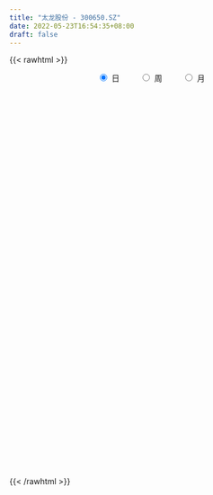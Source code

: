 ```yaml
---
title: "太龙股份 - 300650.SZ"
date: 2022-05-23T16:54:35+08:00
draft: false
---
```

{{< rawhtml >}}
    <div style="text-align: center">
        <label style="padding: 1rem;"><input style="margin-right: .5rem" type="radio" name="period" value="D" checked onclick="period_change(this)">日</label>
        <label style="padding: 1rem;"><input style="margin-right: .5rem" type="radio" name="period" value="W" onclick="period_change(this)">周</label>
        <label style="padding: 1rem;"><input style="margin-right: .5rem" type="radio" name="period" value="M" onclick="period_change(this)">月</label>
    </div>
    <div id="chart" style="height: 700px;"></div> 
    <script type="text/javascript">
        const D_v = [13569.9,5962.0,8534.4,7819.9,5251.0,5181.0,4262.4,6241.0,10605.7,13158.0,13427.1,17347.08,9431.0,18766.3,15875.2,15659.8,7092.1,8821.3,7673.1,7903.0,13372.2,11772.16,8999.0,15058.81,8994.0,10027.61,11595.34,48465.3,29249.2,20639.4,14887.84,17175.5,19391.5,35802.0,37635.6,38624.11,51678.05,24913.26,33692.5,27671.9,33731.6,27168.0,19501.5,28272.1,39217.7,35953.9,20334.5,21622.0,23809.2,15792.7,12976.11,22519.61,19645.5,29801.9,26697.4,30078.7,23458.0,25302.4,34397.7,27526.2,15368.2,12974.1,8546.7,17661.5,15404.1,15060.4,16847.96,13171.46,14999.33,5966.3,10014.5,7278.9,12645.5,8830.9,8068.0,6744.4,11196.0,20958.5,15042.4,15934.4,17657.54,12798.0,9590.0,16099.7,10313.2,8709.8,13524.6,8842.59,11355.8,8997.5,7411.0,8811.7,8950.7,7125.0,20365.0,22674.0,9684.0,6150.0,6651.5,8929.4,5430.4,6615.7,4420.8,15207.0,14600.0,6770.81,5372.1,11726.05,12039.2,10837.4,19821.61,12139.7,13791.3,21349.7,16887.88,13288.34,17224.0,12184.0,14673.7,18066.8,7867.72,11966.54,9323.04,9320.1,6490.0,29390.4,58237.34,32477.65,18983.5,19908.46,15127.47,45621.8,23394.8,13620.7,12351.0,17394.7,11720.1,8802.0,17357.0,21114.5,32370.8,34445.6,17903.2,30126.87,17540.4,15971.9,9500.0,12117.6,30924.0,119672.17,190672.19,174872.63,167397.29,110453.95,91976.88,71752.41,63488.2,47150.7,135868.26,95707.0,66899.9,94186.58,66085.2,57728.5,48363.74,47533.9,33597.0,40474.6,53398.08,76545.99,92581.79,72806.27,76062.8,57054.67,44890.79,42241.0,61391.0,34909.4,29892.98,21144.3,21559.8,26043.0,32039.5,36781.0,22430.0,20248.0,20589.74,32112.4,110756.85,114217.4,61179.26,44063.5,60720.6,33019.85,36906.39,23407.0,24290.0,22191.0,30638.82,27597.38,33251.7,29341.66,27092.0,18126.08,25135.4,34307.0,35619.1,28958.6,20870.6,31266.66,25198.4,36654.13,35510.48,61973.53,26615.0,31070.96,59927.7,107798.82,73705.06,44025.0,48102.16,35409.19,28836.0,27037.0,20912.0,19536.74,22754.15,16610.46,16948.38,29492.9,25230.0,29763.1,34124.0,73117.45,72929.37,51240.74,59492.11,38364.3,45119.84,27384.85,39870.25,60154.68,39477.2,33107.5,36197.88,32413.15,28386.3,29617.14,31550.5,49768.45]
const D_histogram = [0.0,0.001857094,0.008873688,0.0034836885,0.0017474169,-0.0039360638,-0.0009887215,-0.013996989,-0.005417121,-0.0142421136,-0.0279033905,-0.0129412268,-0.0146421795,0.0075543197,0.0446716748,0.0649066698,0.0740981079,0.0693926131,0.0627661546,0.0543869381,0.0634635086,0.0612774394,0.0516305752,0.0321241753,0.0092444437,0.0110961608,0.009353719,0.0686718555,0.0681305504,0.0764475316,0.0815186793,0.0703446777,0.0758217104,0.1132286371,0.162851935,0.2041345247,0.223047818,0.2119348775,0.2014511072,0.1728492684,0.1652419007,0.1269218425,0.0930180799,0.0935823508,0.1288965901,0.0994028915,0.0823134532,0.0472992633,0.0503986242,0.0391571135,0.0257514042,0.00977618,-0.0136888735,-0.0331523726,-0.0917888851,-0.074973204,-0.1001168031,-0.0637000204,-0.0618997186,-0.046024521,-0.0577798844,-0.0645224868,-0.0735704757,-0.0934727257,-0.1308238586,-0.1337019268,-0.1688325527,-0.1962845836,-0.2423346887,-0.2598696561,-0.2714157077,-0.2712832939,-0.2152351745,-0.1548589699,-0.0945820707,-0.0540510304,-0.0018538343,-0.0217215699,-0.048084979,-0.0681064322,-0.0535536682,-0.0808444375,-0.0840094849,-0.1059210186,-0.1188556805,-0.1170206725,-0.1102250383,-0.1201448511,-0.1270990739,-0.1386049013,-0.1501874293,-0.1485900303,-0.1369898285,-0.1294608381,-0.1085905123,-0.1218648242,-0.111296404,-0.099479496,-0.074624127,-0.0408659035,-0.0173460578,0.0004266329,0.0114308537,0.0767424086,0.0776291401,0.0870199163,0.0924922981,0.1173344452,0.1177754108,0.1294149119,0.1538627864,0.1549482422,0.1614468515,0.1490465489,0.1251111115,0.0889610687,0.071774612,0.0370768166,0.0422453557,0.04673679,0.0344691505,0.0446237134,0.042900731,0.0318621996,0.0203346609,0.0708085393,0.1591998694,0.1952996867,0.1918258026,0.1640394527,0.142927333,0.1825816287,0.1800728104,0.1679803425,0.1423144108,0.0909292756,0.0523308022,0.027365072,0.0159110253,0.0216778218,0.023004317,-0.0046118582,-0.0265935044,0.0116014119,0.0036389954,-0.0213129823,-0.049226375,-0.0554799494,-0.0350482538,0.1718749938,0.2839270555,0.5171271499,0.528255859,0.4486316402,0.310062852,0.1805453749,0.0917268542,-0.0173662827,0.0511200424,0.0054813454,-0.0330530152,-0.0144381203,-0.0546942436,-0.1567754265,-0.1802944414,-0.212074589,-0.238331759,-0.2353972126,-0.2037382795,-0.165685753,-0.0884138171,-0.1235902074,-0.2446137603,-0.3013023027,-0.3225664198,-0.3793000341,-0.3431924828,-0.356401309,-0.3391230686,-0.3054727099,-0.2659724437,-0.2313410301,-0.2311841827,-0.260674581,-0.2541491133,-0.2337468901,-0.1899249438,-0.1198929825,-0.0163774612,0.0688868909,0.0860034628,0.0924152503,0.056981563,0.0349871639,0.0310474388,0.021820424,0.0182713492,0.0024264133,-0.0106254849,-0.0253154355,-0.0260623208,-0.0291331181,-0.0111160848,0.0162253422,-0.0063743588,-0.0888351258,-0.0789206458,-0.0345170934,0.008800944,0.0815096768,0.1280865137,0.1935031794,0.2114259793,0.171004703,0.1295925748,0.0965059213,0.1337718438,0.1652478411,0.1747053193,0.1668579086,0.098723747,0.0251612219,-0.0677180511,-0.1063016302,-0.1517423268,-0.1593136875,-0.1539275045,-0.138487829,-0.1109162203,-0.0769330996,-0.0941124014,-0.1396404892,-0.2225491574,-0.3690635488,-0.4390776083,-0.4864660443,-0.4363081635,-0.3776991966,-0.3274919582,-0.2652909872,-0.1931231898,-0.1218804268,-0.0585033906,-0.0083508406,0.0328173414,0.059101451,0.0898601911,0.1216063094,0.1488390646,0.2008322363]
const D_fast = [0.0,0.0023213675,0.0115563835,0.0070373061,0.0057378888,-0.0009296079,0.0017705541,-0.0147369607,-0.007511373,-0.019896894,-0.0405340186,-0.0288071615,-0.0341686591,-0.0100835799,0.0382016938,0.0746633563,0.1023793213,0.1150219798,0.12408706,0.129304578,0.1542470257,0.1673803163,0.1706410959,0.1591657399,0.1385971191,0.1432228765,0.1438188644,0.2203049647,0.2367962973,0.2642251613,0.2896759789,0.2960881467,0.320520607,0.3862346929,0.4765709746,0.5688871955,0.6435624433,0.6854332221,0.7253122287,0.739922707,0.7736258144,0.7670362169,0.7563869742,0.7803468328,0.8478852197,0.8432422439,0.8467311689,0.8235417949,0.8392408119,0.8377885794,0.8308207212,0.817289542,0.7904022701,0.7626506779,0.6810669441,0.6791393243,0.6289665244,0.649458302,0.6357836741,0.6401527415,0.6139524069,0.5910791829,0.5636385751,0.5203681436,0.4503110461,0.4140074962,0.3366687321,0.2601455553,0.153511778,0.0710093966,-0.008390582,-0.0760789916,-0.0738396659,-0.0521782037,-0.0155468222,0.0114714605,0.0632051981,0.03790707,-0.0004775839,-0.0375256451,-0.0363612982,-0.0838631769,-0.1080305955,-0.1564223839,-0.1990709659,-0.2264911259,-0.2472517513,-0.2872077769,-0.3259367682,-0.3720938209,-0.4212232062,-0.4567733148,-0.4794205701,-0.5042567893,-0.5105340916,-0.5542746094,-0.5715302903,-0.5845832563,-0.578383919,-0.5548421714,-0.5356588401,-0.5177794912,-0.503917557,-0.4194203999,-0.3991263834,-0.3679806282,-0.3393851718,-0.2852094134,-0.2553245951,-0.211331366,-0.1484177949,-0.1085952786,-0.0617349563,-0.0368736218,-0.0295312813,-0.0434410569,-0.0426838606,-0.0681124519,-0.0523825738,-0.0362069421,-0.0398572939,-0.0185468026,-0.0095446024,-0.0126175839,-0.0190614573,0.0491145559,0.1773058533,0.2622305923,0.3067131588,0.3199366721,0.3345563857,0.4198560885,0.4623654729,0.4922680906,0.5021807616,0.4735279452,0.4480121724,0.4298877102,0.4224114198,0.4335976718,0.4406752462,0.4119061065,0.3832760842,0.4243713535,0.4173186858,0.3870384626,0.3468184761,0.3266949144,0.3383645465,0.5882565426,0.7712903681,1.13377225,1.2769649239,1.3094986151,1.2484455399,1.1640644065,1.0981775994,0.9847428918,1.0660092275,1.0217408669,0.9749432525,0.9899486173,0.9360189331,0.7947438935,0.7261512683,0.6413524734,0.5555123637,0.499597607,0.4803219702,0.4769530585,0.5321215401,0.4660475979,0.283870605,0.1518564869,0.0499507648,-0.101607858,-0.1512984274,-0.2536075808,-0.3211101076,-0.3638279264,-0.3908207711,-0.414024615,-0.4716638133,-0.5663228568,-0.6233346675,-0.6613691668,-0.6650284564,-0.6249697408,-0.5255485848,-0.42306251,-0.3844450724,-0.3549294723,-0.3761177688,-0.389365377,-0.3855432424,-0.3893151512,-0.3882963886,-0.4035347212,-0.4192429906,-0.4402618001,-0.4475242657,-0.4578783425,-0.4426403304,-0.4112425679,-0.4354358586,-0.540105407,-0.5499210885,-0.5141468094,-0.468628536,-0.375542384,-0.2969439187,-0.1831514582,-0.1123721634,-0.1100422639,-0.1190562485,-0.1280164216,-0.0573075382,0.0154804193,0.0686142274,0.1024812939,0.0590280691,-0.0082441506,-0.1180529363,-0.1832119231,-0.2665882013,-0.3139879839,-0.347083677,-0.3662659588,-0.3664234051,-0.3516735593,-0.3923809615,-0.4728191716,-0.6113651291,-0.8501454078,-1.0299288693,-1.1989338164,-1.2578529765,-1.2936688088,-1.3253345599,-1.3294563357,-1.3055693357,-1.2647966795,-1.2160454909,-1.167980651,-1.1186081337,-1.0775486613,-1.0243248734,-0.9621771778,-0.8977346564,-0.7955334256]
const D_slow = [0.0,0.0004642735,0.0026826955,0.0035536176,0.0039904719,0.0030064559,0.0027592755,-0.0007399717,-0.002094252,-0.0056547804,-0.012630628,-0.0158659347,-0.0195264796,-0.0176378997,-0.006469981,0.0097566865,0.0282812135,0.0456293667,0.0613209054,0.0749176399,0.090783517,0.1061028769,0.1190105207,0.1270415645,0.1293526755,0.1321267157,0.1344651454,0.1516331093,0.1686657469,0.1877776298,0.2081572996,0.225743469,0.2446988966,0.2730060559,0.3137190396,0.3647526708,0.4205146253,0.4734983447,0.5238611215,0.5670734386,0.6083839137,0.6401143744,0.6633688943,0.686764482,0.7189886296,0.7438393524,0.7644177157,0.7762425316,0.7888421876,0.798631466,0.805069317,0.807513362,0.8040911437,0.7958030505,0.7728558292,0.7541125282,0.7290833275,0.7131583224,0.6976833927,0.6861772625,0.6717322914,0.6556016697,0.6372090508,0.6138408693,0.5811349047,0.547709423,0.5055012848,0.4564301389,0.3958464667,0.3308790527,0.2630251258,0.1952043023,0.1413955087,0.1026807662,0.0790352485,0.0655224909,0.0650590323,0.0596286399,0.0476073951,0.0305807871,0.01719237,-0.0030187394,-0.0240211106,-0.0505013652,-0.0802152854,-0.1094704535,-0.1370267131,-0.1670629258,-0.1988376943,-0.2334889196,-0.2710357769,-0.3081832845,-0.3424307416,-0.3747959512,-0.4019435792,-0.4324097853,-0.4602338863,-0.4851037603,-0.503759792,-0.5139762679,-0.5183127823,-0.5182061241,-0.5153484107,-0.4961628085,-0.4767555235,-0.4550005444,-0.4318774699,-0.4025438586,-0.3731000059,-0.3407462779,-0.3022805813,-0.2635435208,-0.2231818079,-0.1859201707,-0.1546423928,-0.1324021256,-0.1144584726,-0.1051892685,-0.0946279295,-0.082943732,-0.0743264444,-0.0631705161,-0.0524453333,-0.0444797834,-0.0393961182,-0.0216939834,0.0181059839,0.0669309056,0.1148873563,0.1558972194,0.1916290527,0.2372744598,0.2822926625,0.3242877481,0.3598663508,0.3825986697,0.3956813702,0.4025226382,0.4065003945,0.41191985,0.4176709292,0.4165179647,0.4098695886,0.4127699416,0.4136796904,0.4083514448,0.3960448511,0.3821748637,0.3734128003,0.4163815487,0.4873633126,0.6166451001,0.7487090648,0.8608669749,0.9383826879,0.9835190316,1.0064507452,1.0021091745,1.0148891851,1.0162595214,1.0079962677,1.0043867376,0.9907131767,0.9515193201,0.9064457097,0.8534270624,0.7938441227,0.7349948196,0.6840602497,0.6426388115,0.6205353572,0.5896378053,0.5284843653,0.4531587896,0.3725171846,0.2776921761,0.1918940554,0.1027937282,0.018012961,-0.0583552165,-0.1248483274,-0.1826835849,-0.2404796306,-0.3056482758,-0.3691855542,-0.4276222767,-0.4751035126,-0.5050767583,-0.5091711236,-0.4919494008,-0.4704485352,-0.4473447226,-0.4330993318,-0.4243525409,-0.4165906812,-0.4111355752,-0.4065677379,-0.4059611345,-0.4086175058,-0.4149463646,-0.4214619448,-0.4287452244,-0.4315242456,-0.42746791,-0.4290614998,-0.4512702812,-0.4710004427,-0.479629716,-0.47742948,-0.4570520608,-0.4250304324,-0.3766546376,-0.3237981427,-0.281046967,-0.2486488233,-0.2245223429,-0.191079382,-0.1497674217,-0.1060910919,-0.0643766147,-0.039695678,-0.0334053725,-0.0503348853,-0.0769102928,-0.1148458745,-0.1546742964,-0.1931561725,-0.2277781298,-0.2555071849,-0.2747404597,-0.2982685601,-0.3331786824,-0.3888159717,-0.4810818589,-0.590851261,-0.7124677721,-0.821544813,-0.9159696121,-0.9978426017,-1.0641653485,-1.1124461459,-1.1429162526,-1.1575421003,-1.1596298104,-1.1514254751,-1.1366501123,-1.1141850645,-1.0837834872,-1.046573721,-0.996365662]
const D_data = [['2021-05-12', 10.4639, 10.9711, 10.359, 11.1052],['2021-05-13', 10.9711, 11.0002, 10.8195, 11.1052],['2021-05-14', 11.0002, 11.0935, 10.8836, 11.3267],['2021-05-17', 11.0935, 10.9478, 10.9069, 11.1634],['2021-05-18', 10.8195, 10.9769, 10.8195, 11.0002],['2021-05-19', 10.8603, 10.9069, 10.8487, 11.0935],['2021-05-20', 11.041, 11.0061, 10.8603, 11.0585],['2021-05-21', 10.8895, 10.7729, 10.6796, 11.0294],['2021-05-24', 10.7729, 11.0235, 10.4989, 11.1809],['2021-05-25', 11.111, 10.7962, 10.7437, 11.111],['2021-05-26', 10.8836, 10.6563, 10.6446, 10.8953],['2021-05-27', 10.7904, 11.0002, 10.4523, 11.1052],['2021-05-28', 11.0002, 10.8137, 10.7845, 11.0352],['2021-05-31', 10.7845, 11.1634, 10.7845, 11.2859],['2021-06-01', 11.2451, 11.5307, 11.0993, 11.6356],['2021-06-02', 11.659, 11.519, 11.3733, 11.7231],['2021-06-03', 11.5249, 11.519, 11.4374, 11.6706],['2021-06-04', 11.519, 11.4199, 11.3558, 11.6007],['2021-06-07', 11.5365, 11.4258, 11.3675, 11.6181],['2021-06-08', 11.4258, 11.4199, 11.2043, 11.4549],['2021-06-09', 11.5132, 11.6998, 11.3616, 11.7114],['2021-06-10', 11.6998, 11.6415, 11.4782, 11.828],['2021-06-11', 11.6706, 11.5773, 11.4841, 11.7639],['2021-06-15', 11.7114, 11.4258, 11.28, 11.9154],['2021-06-16', 11.4666, 11.3034, 11.2509, 11.6473],['2021-06-17', 11.2043, 11.5832, 11.146, 11.6181],['2021-06-18', 11.6007, 11.5657, 11.385, 11.6356],['2021-06-21', 11.5715, 12.5392, 11.3442, 12.7083],['2021-06-22', 12.545, 12.0262, 11.9971, 12.6849],['2021-06-23', 12.0962, 12.2419, 12.067, 12.5275],['2021-06-24', 12.3177, 12.3293, 12.032, 12.4168],['2021-06-25', 12.376, 12.2011, 12.0554, 12.58],['2021-06-28', 12.1486, 12.4867, 12.0262, 12.6266],['2021-06-29', 12.376, 13.1163, 12.376, 13.2912],['2021-06-30', 13.0813, 13.6585, 13.0114, 13.915],['2021-07-01', 13.5885, 13.9966, 13.4253, 14.2123],['2021-07-02', 13.5127, 14.1073, 13.2912, 14.5445],['2021-07-05', 14.1073, 13.9907, 13.8159, 14.2239],['2021-07-06', 14.0024, 14.1773, 13.8508, 14.3697],['2021-07-07', 13.9266, 14.0724, 13.8858, 14.2706],['2021-07-08', 14.1889, 14.4571, 14.0724, 14.4979],['2021-07-09', 14.4921, 14.154, 13.9499, 14.4921],['2021-07-12', 14.1132, 14.1948, 13.9849, 14.2531],['2021-07-13', 14.3697, 14.7078, 14.1656, 14.8477],['2021-07-14', 14.6903, 15.4306, 14.4921, 15.5997],['2021-07-15', 15.2849, 14.8302, 14.3988, 15.2907],['2021-07-16', 14.6378, 15.04, 14.4862, 15.1217],['2021-07-19', 15.0925, 14.836, 14.6087, 15.7338],['2021-07-20', 14.5037, 15.3782, 14.4571, 15.419],['2021-07-21', 15.5647, 15.3257, 15.04, 15.7862],['2021-07-22', 15.3257, 15.3723, 15.0983, 15.5589],['2021-07-23', 15.3723, 15.3898, 15.0109, 15.5356],['2021-07-26', 15.3723, 15.3024, 14.9584, 15.5356],['2021-07-27', 15.3082, 15.3315, 15.2732, 16.305],['2021-07-28', 15.04, 14.6903, 14.5853, 15.3432],['2021-07-29', 14.9818, 15.5647, 14.9701, 15.7396],['2021-07-30', 15.9728, 15.0517, 15.04, 15.9728],['2021-08-02', 15.5997, 15.8912, 15.0983, 15.9145],['2021-08-03', 15.7279, 15.6113, 15.5064, 16.7714],['2021-08-04', 15.5997, 15.8912, 15.3665, 16.0194],['2021-08-05', 16.0194, 15.6113, 15.4481, 16.0194],['2021-08-06', 15.8445, 15.6696, 15.2616, 15.862],['2021-08-09', 15.623, 15.6347, 15.4015, 15.8329],['2021-08-10', 15.5064, 15.4423, 15.1974, 15.9961],['2021-08-11', 15.5064, 15.0634, 15.0167, 15.5064],['2021-08-12', 15.0634, 15.3607, 14.9118, 15.6521],['2021-08-13', 15.3257, 14.8069, 14.632, 15.3607],['2021-08-16', 14.9992, 14.6553, 14.6203, 15.1391],['2021-08-17', 14.5912, 14.1073, 14.1073, 14.7836],['2021-08-18', 14.1015, 14.1423, 13.9091, 14.288],['2021-08-19', 14.0957, 13.9674, 13.571, 14.2939],['2021-08-20', 13.6934, 13.8975, 13.5885, 14.049],['2021-08-23', 13.8975, 14.5795, 13.8275, 14.7719],['2021-08-24', 14.5795, 14.8185, 14.4629, 14.9934],['2021-08-25', 14.8069, 15.0575, 14.6961, 15.0867],['2021-08-26', 15.3257, 15.0342, 14.8768, 15.3607],['2021-08-27', 15.2674, 15.419, 14.7486, 15.419],['2021-08-30', 15.2732, 14.6028, 14.4571, 15.5006],['2021-08-31', 14.5154, 14.3755, 14.2006, 15.0051],['2021-09-01', 14.7311, 14.288, 14.0898, 14.9643],['2021-09-02', 14.2123, 14.6611, 14.049, 14.9643],['2021-09-03', 14.6611, 14.049, 13.9733, 14.8127],['2021-09-06', 14.3755, 14.2006, 13.8042, 14.3755],['2021-09-07', 14.1598, 13.8159, 13.6701, 14.4396],['2021-09-08', 13.88, 13.7342, 13.606, 14.049],['2021-09-09', 13.7809, 13.7809, 13.4719, 13.8042],['2021-09-10', 13.7459, 13.7576, 13.3378, 14.0082],['2021-09-13', 13.8217, 13.4253, 13.3204, 13.8217],['2021-09-14', 13.4836, 13.2912, 13.0347, 13.5943],['2021-09-15', 13.2387, 13.0464, 12.9706, 13.2795],['2021-09-16', 12.9997, 12.8307, 12.7899, 13.2504],['2021-09-17', 12.8132, 12.8074, 12.5917, 13.1222],['2021-09-22', 12.8074, 12.8074, 12.4751, 12.8132],['2021-09-23', 12.6383, 12.65, 12.5684, 12.7957],['2021-09-24', 12.7957, 12.7432, 11.7464, 12.8132],['2021-09-27', 12.5392, 12.1836, 11.6473, 12.6849],['2021-09-28', 12.067, 12.3177, 11.9621, 12.3643],['2021-09-29', 12.3585, 12.2419, 12.0204, 12.4692],['2021-09-30', 12.2419, 12.3643, 12.0437, 12.4809],['2021-10-08', 12.6966, 12.5159, 12.3643, 12.6966],['2021-10-11', 12.5159, 12.4459, 12.3119, 12.6791],['2021-10-12', 12.4984, 12.4051, 11.9271, 12.4984],['2021-10-13', 11.8572, 12.3293, 11.8572, 12.4168],['2021-10-14', 12.3293, 13.1804, 12.0903, 13.6643],['2021-10-15', 12.9589, 12.545, 12.5159, 13.1921],['2021-10-18', 12.545, 12.6791, 12.376, 12.7724],['2021-10-19', 12.58, 12.6791, 12.5042, 12.9414],['2021-10-20', 12.7549, 13.0289, 12.5101, 13.1746],['2021-10-21', 12.9298, 12.8307, 12.5742, 13.2213],['2021-10-22', 13.0289, 13.0522, 12.7899, 13.1746],['2021-10-25', 13.0522, 13.3786, 12.8365, 13.5827],['2021-10-26', 13.3786, 13.2387, 13.2038, 13.5069],['2021-10-27', 13.1513, 13.4195, 12.9822, 13.5186],['2021-10-28', 13.4078, 13.2621, 13.1804, 13.5419],['2021-10-29', 13.2912, 13.1047, 12.8132, 13.3204],['2021-11-01', 13.2621, 12.854, 12.7549, 13.2621],['2021-11-02', 12.854, 12.9939, 12.7666, 13.5244],['2021-11-03', 12.9939, 12.6616, 12.4576, 13.2854],['2021-11-04', 12.5042, 13.0988, 12.5042, 13.1746],['2021-11-05', 13.1105, 13.1396, 13.058, 13.5302],['2021-11-08', 13.0056, 12.9298, 12.9065, 13.1746],['2021-11-09', 12.8598, 13.2271, 12.8598, 13.4661],['2021-11-10', 13.2271, 13.128, 12.9298, 13.2271],['2021-11-11', 13.128, 12.9997, 12.9006, 13.1921],['2021-11-12', 12.8831, 12.9473, 12.8831, 13.093],['2021-11-15', 13.1455, 13.8625, 13.0289, 13.9733],['2021-11-16', 13.88, 14.8069, 13.6177, 15.0692],['2021-11-17', 14.5096, 14.6378, 14.3813, 14.7661],['2021-11-18', 14.5912, 14.3988, 14.2822, 14.7194],['2021-11-19', 14.3988, 14.1715, 14.0665, 14.4629],['2021-11-22', 14.3405, 14.2706, 14.0141, 14.3405],['2021-11-23', 14.1365, 15.2441, 14.1365, 15.2907],['2021-11-24', 15.2441, 14.9992, 14.8652, 15.314],['2021-11-25', 15.04, 15.0226, 14.7194, 15.1275],['2021-11-26', 14.9468, 14.9235, 14.7019, 15.2149],['2021-11-29', 14.7369, 14.5387, 14.4571, 14.8069],['2021-11-30', 14.5387, 14.5679, 14.4746, 14.8477],['2021-12-01', 14.597, 14.6553, 14.3697, 14.8302],['2021-12-02', 14.6028, 14.801, 14.4046, 14.9701],['2021-12-03', 14.8127, 15.075, 14.8127, 15.4423],['2021-12-06', 15.2791, 15.1158, 14.9235, 16.0835],['2021-12-07', 15.1158, 14.7486, 14.5737, 16.0311],['2021-12-08', 14.9643, 14.7311, 14.3638, 15.0867],['2021-12-09', 14.6728, 15.5822, 14.6728, 15.8795],['2021-12-10', 15.4015, 15.1508, 15.0867, 15.7396],['2021-12-13', 15.1508, 14.9001, 14.632, 15.2849],['2021-12-14', 14.7661, 14.7486, 14.7311, 15.04],['2021-12-15', 14.8593, 14.9409, 14.6845, 15.3082],['2021-12-16', 15.5647, 15.3315, 15.0692, 15.9436],['2021-12-17', 15.9378, 18.3978, 15.9378, 18.3978],['2021-12-20', 19.2373, 18.322, 18.2637, 20.6946],['2021-12-21', 17.6342, 21.1785, 17.6342, 21.9188],['2021-12-22', 19.9951, 19.5754, 19.5171, 21.9188],['2021-12-23', 19.2373, 18.7593, 18.4794, 20.3041],['2021-12-24', 18.7593, 17.8615, 17.7916, 19.1615],['2021-12-27', 17.7449, 17.5817, 17.4943, 18.3279],['2021-12-28', 17.7508, 17.7508, 17.0745, 17.8965],['2021-12-29', 17.5234, 17.1328, 16.9521, 17.6108],['2021-12-30', 17.2844, 19.4063, 17.197, 19.6453],['2021-12-31', 18.7884, 18.2055, 18.0014, 19.0507],['2022-01-04', 18.1763, 18.1996, 17.605, 18.7884],['2022-01-05', 18.083, 18.9866, 17.7799, 19.2256],['2022-01-06', 18.7418, 18.3046, 17.8965, 18.8758],['2022-01-07', 18.1238, 17.197, 16.9813, 18.4853],['2022-01-10', 16.9638, 17.8382, 16.5557, 17.9839],['2022-01-11', 18.596, 17.5526, 17.2786, 18.6135],['2022-01-12', 17.2028, 17.401, 17.1795, 17.7857],['2022-01-13', 17.401, 17.6225, 17.0279, 18.1821],['2022-01-14', 17.3777, 18.0014, 16.9171, 18.2404],['2022-01-17', 17.7333, 18.2171, 17.2086, 18.4736],['2022-01-18', 18.188, 19.0099, 17.9956, 19.3014],['2022-01-19', 18.596, 17.7158, 17.6691, 19.2314],['2022-01-20', 17.3135, 16.1476, 16.0369, 17.5467],['2022-01-21', 16.4333, 16.3225, 16.1476, 17.4884],['2022-01-24', 15.862, 16.3633, 15.8212, 16.6432],['2022-01-25', 16.0777, 15.4714, 15.1566, 16.4333],['2022-01-26', 15.4831, 16.3225, 15.4831, 16.9871],['2022-01-27', 16.6723, 15.5064, 15.5064, 16.7248],['2022-01-28', 15.7454, 15.6288, 15.5356, 16.3225],['2022-02-07', 15.9844, 15.7104, 15.6521, 16.0719],['2022-02-08', 15.8912, 15.7396, 15.2674, 15.8912],['2022-02-09', 15.7396, 15.658, 15.2965, 15.8562],['2022-02-10', 15.658, 15.1042, 14.9934, 15.6813],['2022-02-11', 14.9351, 14.4163, 13.9616, 15.2441],['2022-02-14', 14.2939, 14.5504, 14.1073, 14.8827],['2022-02-15', 14.4688, 14.5445, 14.3114, 14.8593],['2022-02-16', 14.4221, 14.7777, 14.3697, 14.7836],['2022-02-17', 14.7777, 15.2208, 14.5679, 15.4481],['2022-02-18', 15.1508, 15.9844, 14.7194, 17.4768],['2022-02-21', 16.2001, 16.2176, 15.5938, 16.375],['2022-02-22', 15.7629, 15.6347, 15.419, 15.8795],['2022-02-23', 15.4947, 15.5705, 15.4947, 15.7862],['2022-02-24', 15.3898, 14.9643, 14.5679, 15.7687],['2022-02-25', 15.2266, 14.9526, 14.8652, 15.5647],['2022-02-28', 14.871, 15.075, 14.4571, 15.3432],['2022-03-01', 14.9818, 14.9351, 14.8535, 15.1683],['2022-03-02', 14.8069, 14.9293, 14.6961, 15.0226],['2022-03-03', 14.9759, 14.6728, 14.5737, 15.0983],['2022-03-04', 14.7019, 14.5679, 14.5212, 15.0167],['2022-03-07', 14.5154, 14.3988, 14.2239, 14.7777],['2022-03-08', 14.3988, 14.4513, 14.2239, 14.7894],['2022-03-09', 14.4513, 14.3289, 13.9324, 14.7369],['2022-03-10', 14.6903, 14.5562, 14.4688, 14.836],['2022-03-11', 14.3289, 14.7369, 14.2006, 14.7369],['2022-03-14', 14.7019, 14.0665, 14.0374, 14.7311],['2022-03-15', 13.9616, 12.9298, 12.9298, 14.0432],['2022-03-16', 13.1571, 13.7576, 12.9589, 13.9791],['2022-03-17', 13.8217, 14.2239, 13.8217, 14.4862],['2022-03-18', 14.4105, 14.3697, 14.0024, 14.5271],['2022-03-21', 14.4046, 15.0226, 14.3347, 15.0342],['2022-03-22', 14.9235, 15.04, 14.9235, 15.2091],['2022-03-23', 15.0983, 15.6521, 15.0983, 15.7046],['2022-03-24', 15.6113, 15.3956, 15.2383, 15.9028],['2022-03-25', 15.6755, 14.7136, 14.5912, 15.7396],['2022-03-28', 14.5212, 14.562, 14.3347, 14.6495],['2022-03-29', 14.6145, 14.5212, 14.4105, 15.2033],['2022-03-30', 14.5679, 15.4773, 14.4571, 15.7921],['2022-03-31', 15.4365, 15.6871, 15.4365, 16.1943],['2022-04-01', 15.4889, 15.6405, 15.4773, 16.0427],['2022-04-06', 15.419, 15.553, 15.2732, 15.7396],['2022-04-07', 15.4073, 14.6903, 14.5445, 15.4773],['2022-04-08', 14.6262, 14.2822, 14.0024, 14.7427],['2022-04-11', 14.1656, 13.5652, 13.4369, 14.1656],['2022-04-12', 13.6177, 13.81, 13.3262, 13.845],['2022-04-13', 13.641, 13.3786, 13.3786, 13.7517],['2022-04-14', 13.4195, 13.5652, 13.3903, 13.6993],['2022-04-15', 13.4369, 13.571, 13.2912, 13.8159],['2022-04-18', 13.4952, 13.606, 13.2213, 13.7284],['2022-04-19', 13.641, 13.7401, 13.641, 13.9208],['2022-04-20', 14.2647, 13.8742, 13.8508, 14.5037],['2022-04-21', 13.5011, 13.1688, 13.1688, 13.9791],['2022-04-22', 13.0056, 12.5042, 12.4518, 13.2795],['2022-04-25', 12.3876, 11.4899, 10.9827, 12.4226],['2022-04-26', 10.9, 9.77, 9.44, 10.94],['2022-04-27', 9.53, 9.74, 9.15, 9.83],['2022-04-28', 9.65, 9.24, 9.14, 9.74],['2022-04-29', 9.38, 9.99, 9.37, 10.14],['2022-05-05', 10.07, 9.94, 9.78, 10.15],['2022-05-06', 9.79, 9.71, 9.64, 9.98],['2022-05-09', 9.8, 9.78, 9.68, 9.96],['2022-05-10', 9.7, 9.93, 9.35, 10.0],['2022-05-11', 9.99, 10.02, 9.91, 10.45],['2022-05-12', 10.04, 10.05, 9.85, 10.27],['2022-05-13', 10.1, 10.0, 9.86, 10.17],['2022-05-16', 10.07, 9.98, 9.9, 10.2],['2022-05-17', 9.98, 9.85, 9.66, 9.98],['2022-05-18', 9.86, 9.96, 9.78, 10.09],['2022-05-19', 9.86, 10.07, 9.71, 10.08],['2022-05-20', 10.07, 10.13, 10.06, 10.26],['2022-05-23', 10.16, 10.65, 10.14, 10.68]]
const W_v = [47088.51,47428.69,37206.48,32619.19,31907.1,38129.97,49901.0,100280.4,67303.07,41862.29,46891.44,54815.31,67852.66,162675.21,158505.53,96937.49,117575.13,126326.51,63355.61,40501.99,53772.97,43251.26,31801.52,41721.71,40421.56,30502.38,33273.38,68367.58,34657.99,27985.0,20255.99,9137.0,53611.0,238943.0,239940.33,218883.75,208793.51,96280.96,202458.92,136551.69,98014.76,55624.89,131461.47,149300.48,113420.71,124552.24,80410.95,64461.45,88254.08,91485.2,120501.85,118943.28,47921.03,47547.17,39055.62,30824.04,25622.09,84112.69,33572.89,39109.76,42872.83,29964.09,18574.24,42187.06,86081.99,59686.65,43664.18,41241.63,73328.42,51793.51,35890.52,41518.49,29843.95,29128.12,31538.66,15534.4,39205.06,45279.89,39657.5,35914.79,44643.77,69920.16,80305.01,102847.9,76172.95,65323.7,65979.66,79572.74,62486.17,62687.97,75083.77,34290.67,66219.55,32976.77,33845.36,67088.95,72371.26,74491.8,83868.76,112035.94,48785.1,40805.9,86813.71,95101.19,76102.55,73585.79,232238.38,137324.3,72023.7,79161.7,83573.09,278353.83,110065.78,15326.44,66361.83,113313.24,128728.72,79054.24,41606.1,36532.2,34671.6,23948.54,21788.11,35626.92,75712.99,44338.18,31633.62,47104.46,41450.19,33276.39,60408.66,46044.42,79572.2,84637.08,57911.87,68317.57,124533.64,85486.07,25661.18,39673.08,22697.0,26077.16,25153.03,22536.02,33218.93,91424.08,196175.63,102478.16,56532.3,61502.25,50315.61,74907.68,112294.74,139334.71,70513.79,52812.85,89886.55,106036.93,78481.93,106700.32,146279.87,211662.46,118603.59,96044.12,174627.47,36906.5,187076.8,74324.57,93407.49,57274.09,93919.68,58940.8,182638.3,111247.69,74437.36,64063.63,119276.3,58747.7,92584.24,76253.0,78898.3,46019.41,48885.4,26316.3,10864.2,34547.6,55134.7,47092.9,37945.3,62064.65,100492.42,63140.98,57554.06,67964.9,97936.97,22724.3,46401.6,28755.3,63968.88,66214.7,49719.46,45675.76,130417.24,183131.26,147177.26,143279.7,96719.62,129681.5,115568.6,73520.66,51430.49,47484.8,82390.84,58237.3,45418.59,36440.7,45159.5,8929.4,46273.9,46745.56,83990.19,75436.84,44967.4,158997.35,110115.77,76388.3,132386.87,188185.67,735372.9399999999,413966.57,284900.18,223367.32,375051.52,213325.17,137567.6,206136.99,313200.61,137433.21,135408.82,144890.7,190603.2,299117.54,127536.35,119075.89,118044.84,290903.67,83484.14,199994.48,158164.97,49768.45]
const W_histogram = [0.0,-0.1023188604,-0.1593536956,-0.217831125,-0.2710853097,-0.2525812633,-0.1837193783,-0.0571546975,0.0042458486,0.0316320461,0.0779341172,0.0964604241,0.1946272994,0.2630676582,0.3917345972,0.3876244087,0.4402526815,0.312557704,0.1756409212,0.066907497,-0.0691317165,-0.1370817186,-0.1792465015,-0.1792926022,-0.1189220863,-0.1102735767,-0.0672432867,-0.1077290395,-0.176137779,-0.2779780457,-0.2417464396,-0.1999476892,-0.1397002982,0.1929778312,0.2701233755,0.2466596165,0.359021381,0.3346781359,0.3550969165,0.1268484111,-0.0195417158,-0.0636695779,-0.0716394155,-0.1131372249,-0.1566749325,-0.2680748163,-0.2976235921,-0.36703949,-0.407151806,-0.3954701161,-0.3810685564,-0.3106483143,-0.2633981683,-0.2343787494,-0.2565997133,-0.2487521263,-0.2534029801,-0.2310067653,-0.2047499516,-0.1773532909,-0.1535735235,-0.1179410081,-0.0860001193,-0.0889817093,-0.0380413014,-0.0064372779,0.0513293416,0.0776702115,0.136222611,0.1211231424,0.1134846444,0.1205496627,0.1230007137,0.1107978255,0.1055474963,0.1098141217,0.1243326354,0.1365423419,0.1474577178,0.1189245414,0.1313527022,0.1571442072,0.1877762156,0.2216037248,0.2408733454,0.2608123812,0.2604817396,0.2776429765,0.2503923962,0.2335220351,0.152091575,0.1018733812,0.0443136905,-0.0028376867,-0.0461180539,-0.0391727933,-0.0362173231,-0.0325164417,0.0132557427,0.0061695622,0.0128268854,0.0192323981,0.0265810287,0.0410885376,0.041500389,0.011920494,0.0282006259,0.0479416439,0.0406407441,0.0680091379,0.1487477279,0.174184366,0.1624817134,0.1336599141,0.1333433595,0.1350919437,0.1687571178,0.1608314227,0.1217170563,0.0574371715,0.0072092129,-0.0445177462,-0.0585503175,-0.0610171768,-0.0456216413,-0.0714320707,-0.0720695506,-0.0755704089,-0.1011807577,-0.1398224251,-0.2156666724,-0.2560844241,-0.2147335627,-0.2161158469,-0.1639644711,-0.1300972223,-0.06560065,-0.0966463151,-0.1100341309,-0.1121420323,-0.1116065143,-0.1139933214,-0.1259508395,-0.0909307435,-0.0384330123,0.0511558524,0.0945962545,0.0934660521,0.0995946812,0.1253473001,0.1390706078,0.1765861267,0.2314760389,0.1911810261,0.1509319388,0.1604684394,0.2051813015,0.2639229326,0.2939213863,0.2958504166,0.3705550375,0.4585823391,0.5281000723,0.5324309356,0.4007088528,0.3556291379,0.2920027688,0.2164476791,0.1413441477,0.1054871476,0.1018161758,0.0598668542,-0.153555923,-0.2125539038,-0.2772044736,-0.3975557716,-0.568297644,-0.6595583708,-0.6943444076,-0.6936711557,-0.5911014005,-0.5384481459,-0.4933108213,-0.404278177,-0.3305413951,-0.2780617456,-0.1666115697,-0.1386236109,-0.097135502,-0.0186280192,0.0868143553,0.1818432967,0.1775190689,0.1676696366,0.1109612554,0.0536400435,0.0683913544,0.0555859069,0.0491167121,0.0829286438,0.1113851491,0.1239541855,0.1669138863,0.3073889049,0.3822511557,0.4647551292,0.5124454898,0.4907472067,0.4865861004,0.3980376276,0.2573511525,0.2459084087,0.1309837295,0.0257583132,-0.109973488,-0.200917713,-0.2786479932,-0.3095309131,-0.3165440618,-0.2769957664,-0.2387234094,-0.2038361778,-0.1869343131,-0.0913675695,0.0185685737,0.0933833154,0.137218894,0.3614052258,0.4446146145,0.4902657358,0.4225521502,0.4020653817,0.2528586244,0.0930911832,-0.0982409945,-0.1216520814,-0.2042285085,-0.2777979434,-0.3058963407,-0.3375432397,-0.3236052181,-0.2438828458,-0.2723875623,-0.3253154205,-0.4127287666,-0.6086035906,-0.7182233306,-0.7300205624,-0.6884330726,-0.5891071912]
const W_fast = [0.0,-0.1278985755,-0.2247718346,-0.3377070453,-0.4587325573,-0.5033738268,-0.4804417864,-0.3681657799,-0.3057037717,-0.2704095627,-0.2046239623,-0.1619825494,-0.0151588492,0.1190484241,0.3456490124,0.4384449261,0.6011363693,0.5515808178,0.4585742652,0.3665677153,0.2132455726,0.1110251409,0.0240487327,-0.0208205185,0.0098194757,-0.0091004089,0.0171190595,-0.0502989532,-0.1627421375,-0.3340769156,-0.3582819194,-0.3664700913,-0.3411477749,0.0397748124,0.1844512005,0.2226523457,0.4247694554,0.4840957442,0.593288754,0.3967523514,0.2454767955,0.1854315389,0.1595518474,0.0897697319,0.0070632911,-0.1713552968,-0.2753099706,-0.436485741,-0.5783860085,-0.6655718476,-0.746437427,-0.7536792635,-0.7722786595,-0.801853928,-0.8882248202,-0.9425652648,-1.0105668637,-1.0459223401,-1.0708530144,-1.0877946764,-1.1024082899,-1.0962610265,-1.0858201675,-1.1110471848,-1.0696171023,-1.0396223983,-0.9690234433,-0.9232650205,-0.8306569683,-0.8154756514,-0.7947429882,-0.7575405543,-0.7243393248,-0.7088427566,-0.6877062117,-0.6559860559,-0.6103843833,-0.5640390913,-0.516259286,-0.515061327,-0.4697949908,-0.404717434,-0.3271413717,-0.2379129312,-0.1584249743,-0.0732828432,-0.0084930499,0.0780789311,0.1134264498,0.1549365976,0.1115290313,0.0867791827,0.0402979146,-0.0075628842,-0.0623727649,-0.0652207027,-0.0713195632,-0.0757477923,-0.0266616722,-0.0322054621,-0.0223414176,-0.0111278053,0.0028660824,0.0276457257,0.0384326744,0.0118329029,0.0351631913,0.0668896202,0.0697489064,0.1141195847,0.2320451066,0.3010278363,0.3299456121,0.3345387913,0.3675580765,0.4030796467,0.4789341003,0.5112162608,0.5025311585,0.4526105665,0.4041849112,0.3413285155,0.3126583649,0.2949372113,0.2989273365,0.2552588895,0.2366040219,0.2142105614,0.1633050232,0.0897077494,-0.0400531659,-0.1444920236,-0.1568245529,-0.2122357989,-0.2010755409,-0.1997325975,-0.1516361878,-0.2068434317,-0.2477397802,-0.2778831896,-0.3052493003,-0.3361344377,-0.3795796657,-0.3672922556,-0.3244027775,-0.2220249496,-0.1549354839,-0.1326991733,-0.1016718739,-0.0445824299,0.0039085297,0.0855705803,0.1983295022,0.2058297459,0.2033136434,0.2529672537,0.3489754413,0.4736978054,0.5771766058,0.6530682402,0.8204116205,1.0230845068,1.2246272582,1.3620658553,1.3305209857,1.3743485553,1.3837228784,1.3622797085,1.322512214,1.3130270007,1.334810073,1.3078274649,1.0560157069,0.9438792502,0.809927562,0.5901873212,0.2773710377,0.0212207183,-0.1871514205,-0.3598959575,-0.4051015525,-0.4870603343,-0.5652507151,-0.577287615,-0.5861861819,-0.6032219688,-0.5334246853,-0.5400926293,-0.5228883958,-0.4490379178,-0.3218919545,-0.1814021889,-0.1413466495,-0.1092786726,-0.13824674,-0.182157941,-0.1503087915,-0.1492177622,-0.143407779,-0.0888636864,-0.0325608938,0.0109966889,0.0956848613,0.3130071061,0.4834321458,0.6821249017,0.8579266347,0.9589151532,1.076400572,1.0873615062,1.0110128192,1.0610471776,0.9788684307,0.8800825928,0.7168574196,0.5756837662,0.4282914878,0.3200258396,0.2338766755,0.2041760292,0.1827675339,0.166695721,0.1368640075,0.2095888587,0.3241671454,0.4223277159,0.500468018,0.8150056562,1.0093686986,1.1775862538,1.2155107058,1.2955402827,1.2095481815,1.0730535361,0.8571611098,0.8033370025,0.6697034483,0.5266845275,0.4221120451,0.3060793362,0.2391160532,0.2578677141,0.161266107,0.0270093936,-0.1635861441,-0.5116118658,-0.8007874384,-0.9950898108,-1.1256105891,-1.1735615055]
const W_slow = [0.0,-0.0255797151,-0.065418139,-0.1198759203,-0.1876472477,-0.2507925635,-0.2967224081,-0.3110110824,-0.3099496203,-0.3020416088,-0.2825580795,-0.2584429735,-0.2097861486,-0.1440192341,-0.0460855848,0.0508205174,0.1608836878,0.2390231138,0.2829333441,0.2996602183,0.2823772892,0.2481068595,0.2032952342,0.1584720836,0.1287415621,0.1011731679,0.0843623462,0.0574300863,0.0133956415,-0.0560988699,-0.1165354798,-0.1665224021,-0.2014474767,-0.1532030188,-0.085672175,-0.0240072708,0.0657480744,0.1494176084,0.2381918375,0.2699039403,0.2650185113,0.2491011168,0.231191263,0.2029069567,0.1637382236,0.0967195195,0.0223136215,-0.069446251,-0.1712342025,-0.2701017315,-0.3653688706,-0.4430309492,-0.5088804912,-0.5674751786,-0.6316251069,-0.6938131385,-0.7571638835,-0.8149155748,-0.8661030628,-0.9104413855,-0.9488347664,-0.9783200184,-0.9998200482,-1.0220654755,-1.0315758009,-1.0331851204,-1.020352785,-1.0009352321,-0.9668795793,-0.9365987937,-0.9082276326,-0.878090217,-0.8473400385,-0.8196405821,-0.7932537081,-0.7658001776,-0.7347170188,-0.7005814333,-0.6637170038,-0.6339858685,-0.6011476929,-0.5618616411,-0.5149175872,-0.459516656,-0.3992983197,-0.3340952244,-0.2689747895,-0.1995640454,-0.1369659463,-0.0785854376,-0.0405625438,-0.0150941985,-0.0040157759,-0.0047251976,-0.016254711,-0.0260479094,-0.0351022401,-0.0432313506,-0.0399174149,-0.0383750243,-0.035168303,-0.0303602035,-0.0237149463,-0.0134428119,-0.0030677146,-0.0000875911,0.0069625654,0.0189479763,0.0291081623,0.0461104468,0.0832973788,0.1268434703,0.1674638986,0.2008788772,0.234214717,0.267987703,0.3101769824,0.3503848381,0.3808141022,0.395173395,0.3969756983,0.3858462617,0.3712086823,0.3559543881,0.3445489778,0.3266909601,0.3086735725,0.2897809703,0.2644857809,0.2295301746,0.1756135065,0.1115924005,0.0579090098,0.0038800481,-0.0371110697,-0.0696353753,-0.0860355378,-0.1101971166,-0.1377056493,-0.1657411574,-0.1936427859,-0.2221411163,-0.2536288262,-0.276361512,-0.2859697651,-0.273180802,-0.2495317384,-0.2261652254,-0.2012665551,-0.1699297301,-0.1351620781,-0.0910155464,-0.0331465367,0.0146487198,0.0523817045,0.0924988144,0.1437941397,0.2097748729,0.2832552195,0.3572178236,0.449856583,0.5645021677,0.6965271858,0.8296349197,0.9298121329,1.0187194174,1.0917201096,1.1458320294,1.1811680663,1.2075398532,1.2329938971,1.2479606107,1.2095716299,1.156433154,1.0871320356,0.9877430927,0.8456686817,0.680779089,0.5071929871,0.3337751982,0.185999848,0.0513878116,-0.0719398937,-0.173009438,-0.2556447868,-0.3251602232,-0.3668131156,-0.4014690183,-0.4257528938,-0.4304098986,-0.4087063098,-0.3632454856,-0.3188657184,-0.2769483092,-0.2492079954,-0.2357979845,-0.2187001459,-0.2048036692,-0.1925244911,-0.1717923302,-0.1439460429,-0.1129574966,-0.071229025,0.0056182012,0.1011809901,0.2173697725,0.3454811449,0.4681679466,0.5898144717,0.6893238786,0.7536616667,0.8151387689,0.8478847012,0.8543242795,0.8268309075,0.7766014793,0.706939481,0.6295567527,0.5504207373,0.4811717957,0.4214909433,0.3705318988,0.3237983206,0.3009564282,0.3055985716,0.3289444005,0.363249124,0.4536004304,0.5647540841,0.687320518,0.7929585556,0.893474901,0.9566895571,0.9799623529,0.9554021043,0.9249890839,0.8739319568,0.804482471,0.7280083858,0.6436225759,0.5627212713,0.5017505599,0.4336536693,0.3523248142,0.2491426225,0.0969917249,-0.0825641078,-0.2650692484,-0.4371775165,-0.5844543143]
const W_data = [['2017-07-14', 13.5842, 12.682, 12.6249, 13.5842],['2017-07-21', 12.4103, 11.0787, 10.9345, 12.5277],['2017-07-28', 11.0317, 11.1022, 10.6091, 11.404],['2017-08-04', 11.1625, 10.6058, 10.6058, 11.2162],['2017-08-11', 10.6728, 10.1496, 10.0792, 10.8003],['2017-08-18', 10.0792, 10.7131, 10.0792, 10.9814],['2017-08-25', 10.7265, 11.3671, 10.7265, 11.4443],['2017-09-01', 11.4309, 12.4807, 11.4309, 12.6853],['2017-09-08', 12.4908, 12.1084, 11.9575, 12.8396],['2017-09-15', 12.1319, 11.8937, 11.8803, 12.4103],['2017-09-22', 11.8233, 12.3331, 11.7059, 12.578],['2017-09-29', 12.3164, 12.1923, 11.6891, 12.6417],['2017-10-13', 12.3935, 13.5909, 12.209, 13.5909],['2017-10-20', 13.7922, 13.8291, 13.014, 14.2886],['2017-10-27', 13.7553, 15.3686, 13.7217, 15.8684],['2017-11-03', 14.9259, 14.3557, 14.0873, 15.3351],['2017-11-10', 14.5401, 15.5464, 14.1142, 16.6801],['2017-11-17', 15.7611, 13.4132, 13.3997, 16.5023],['2017-11-24', 13.7519, 12.8128, 12.7926, 14.0437],['2017-12-01', 12.7423, 12.6384, 11.8736, 12.9436],['2017-12-08', 12.2862, 11.6724, 10.807, 12.4103],['2017-12-15', 11.6757, 11.9273, 11.1055, 12.0078],['2017-12-22', 11.8803, 11.8568, 11.186, 12.0648],['2017-12-29', 11.7462, 12.152, 11.2363, 12.1755],['2018-01-05', 12.3432, 12.9738, 12.2157, 12.9738],['2018-01-12', 12.9805, 12.4371, 12.1118, 12.9805],['2018-01-19', 12.5277, 12.9503, 12.0078, 13.2119],['2018-01-26', 12.9738, 11.8501, 11.8501, 13.5842],['2018-02-02', 11.669, 11.0955, 10.5219, 11.9072],['2018-02-09', 10.9915, 10.0288, 9.7471, 11.1089],['2018-02-14', 10.059, 11.3604, 10.059, 11.3604],['2018-02-23', 11.404, 11.4443, 11.1391, 11.4912],['2018-03-02', 11.5382, 11.7898, 11.0015, 12.0614],['2018-03-09', 11.7428, 16.2675, 11.6254, 16.9182],['2018-03-16', 16.7774, 14.3456, 14.0907, 17.4985],['2018-03-23', 14.6777, 13.4299, 13.4299, 15.7812],['2018-03-30', 12.8866, 15.6202, 12.4673, 15.6504],['2018-04-04', 15.4458, 14.4395, 14.2383, 15.5497],['2018-04-13', 13.8358, 15.2948, 13.6446, 16.0495],['2018-04-20', 14.7951, 11.8434, 11.6858, 15.0265],['2018-04-27', 11.8401, 11.934, 11.404, 13.165],['2018-05-04', 11.8703, 12.7021, 11.4711, 12.8463],['2018-05-11', 12.5444, 12.9939, 12.4908, 13.7519],['2018-05-18', 12.9268, 12.3961, 12.0689, 13.7504],['2018-05-25', 12.4018, 12.0575, 11.9484, 12.7117],['2018-06-01', 12.0575, 10.6342, 10.3932, 12.7461],['2018-06-08', 10.7605, 11.0589, 10.617, 11.7246],['2018-06-15', 11.0589, 10.0201, 9.9857, 11.122],['2018-06-22', 9.7447, 9.7619, 8.8265, 10.0833],['2018-06-29', 9.7562, 9.98, 9.2397, 10.2612],['2018-07-06', 9.98, 9.7275, 9.2741, 10.5481],['2018-07-13', 9.7906, 10.3243, 9.7848, 11.1909],['2018-07-20', 10.3243, 10.0546, 9.8021, 10.3932],['2018-07-27', 10.0488, 9.7562, 9.7447, 10.4104],['2018-08-03', 9.8709, 8.8494, 8.8379, 10.0259],['2018-08-10', 8.8379, 8.8896, 8.4936, 9.0101],['2018-08-17', 8.7863, 8.4362, 8.3846, 9.0675],['2018-08-24', 8.4419, 8.5165, 7.9656, 9.3774],['2018-08-31', 8.5223, 8.4018, 8.3501, 8.8035],['2018-09-07', 8.5223, 8.2813, 8.2353, 8.5452],['2018-09-14', 8.2353, 8.1091, 7.9312, 8.7117],['2018-09-21', 7.9943, 8.1722, 7.8107, 8.2526],['2018-09-28', 8.1263, 8.0861, 7.8336, 8.3214],['2018-10-12', 7.9828, 7.5122, 7.0302, 8.1033],['2018-10-19', 7.5639, 8.1206, 7.4032, 8.3846],['2018-10-26', 8.2066, 7.9369, 7.6442, 8.5969],['2018-11-02', 7.9369, 8.3788, 7.7648, 8.4018],['2018-11-09', 8.3501, 8.1206, 8.0, 8.4592],['2018-11-16', 8.2927, 8.7002, 8.155, 8.8953],['2018-11-23', 8.7002, 7.8623, 7.8623, 8.7232],['2018-11-30', 7.8336, 7.8566, 7.6615, 8.1033],['2018-12-07', 7.9886, 8.0058, 7.8681, 8.2468],['2018-12-14', 7.9771, 7.9484, 7.8336, 8.2239],['2018-12-21', 7.9484, 7.7131, 7.6213, 8.0402],['2018-12-28', 7.7361, 7.7246, 7.6901, 8.0689],['2019-01-04', 7.9197, 7.8164, 7.5237, 7.9197],['2019-01-11', 7.8279, 7.9828, 7.8221, 8.0919],['2019-01-18', 8.1493, 8.0287, 7.8107, 8.2009],['2019-01-25', 8.023, 8.0919, 8.023, 8.2583],['2019-02-01', 8.0919, 7.5639, 7.2827, 8.2239],['2019-02-15', 7.5582, 8.046, 7.5582, 8.2239],['2019-02-22', 8.0976, 8.3501, 8.0632, 8.4936],['2019-03-01', 8.4018, 8.6256, 8.3559, 8.8265],['2019-03-08', 8.66, 8.9355, 8.6428, 9.3831],['2019-03-15', 8.9355, 9.0216, 8.7174, 9.4864],['2019-03-22', 9.1134, 9.2856, 8.947, 9.4692],['2019-03-29', 8.924, 9.2511, 8.7232, 9.3831],['2019-04-04', 9.297, 9.6988, 9.1823, 10.2554],['2019-04-12', 9.7275, 9.3028, 9.1937, 9.8595],['2019-04-19', 9.3544, 9.4922, 9.0675, 9.5209],['2019-04-26', 9.584, 8.5625, 8.5223, 9.6069],['2019-04-30', 8.5452, 8.6945, 8.1263, 8.7691],['2019-05-10', 8.3788, 8.3673, 7.9484, 8.4132],['2019-05-17', 8.287, 8.2296, 8.1206, 8.4936],['2019-05-24', 8.1837, 8.0115, 7.9714, 8.4362],['2019-05-31', 8.1206, 8.5052, 7.8738, 8.9102],['2019-06-06', 8.6152, 8.4474, 8.2738, 8.8813],['2019-06-14', 8.4474, 8.4416, 8.3895, 8.9565],['2019-06-21', 8.4416, 9.0896, 8.3027, 9.5062],['2019-06-28', 9.0086, 8.5342, 8.4937, 9.4483],['2019-07-05', 8.6267, 8.7077, 8.6267, 8.9102],['2019-07-12', 8.6788, 8.7482, 8.3953, 8.7945],['2019-07-19', 8.7309, 8.8119, 8.592, 9.0665],['2019-07-26', 8.8524, 8.9855, 8.4821, 9.1764],['2019-08-02', 8.9507, 8.8813, 8.8292, 9.24],['2019-08-09', 8.9102, 8.4474, 8.3779, 9.0607],['2019-08-16', 8.4474, 9.0028, 8.4242, 10.2931],['2019-08-23', 9.0954, 9.1764, 8.9739, 9.4194],['2019-08-30', 8.9681, 8.9102, 8.8582, 9.2516],['2019-09-06', 8.9392, 9.4483, 8.8871, 9.5525],['2019-09-12', 9.4657, 10.5071, 9.3731, 10.5071],['2019-09-20', 11.294, 10.2468, 10.0732, 12.7173],['2019-09-27', 10.1947, 9.9748, 9.6624, 10.5476],['2019-09-30', 10.0211, 9.7955, 9.6913, 10.1716],['2019-10-11', 9.7955, 10.2121, 9.4078, 10.403],['2019-10-18', 10.241, 10.3856, 10.1889, 10.8312],['2019-10-25', 10.3856, 11.0452, 10.241, 11.6932],['2019-11-01', 10.9006, 10.7733, 10.5187, 11.2593],['2019-11-08', 10.9122, 10.4204, 10.3567, 10.9932],['2019-11-15', 10.3451, 9.9517, 9.8302, 10.403],['2019-11-22', 9.8244, 9.8996, 9.6508, 10.1831],['2019-11-29', 9.6913, 9.645, 9.321, 9.7897],['2019-12-06', 9.6103, 9.9517, 9.35, 10.1021],['2019-12-13', 9.8823, 10.0558, 9.8244, 10.2294],['2019-12-20', 10.079, 10.322, 10.0674, 11.0626],['2019-12-27', 10.3278, 9.7781, 9.7781, 10.5419],['2020-01-03', 9.674, 10.0096, 9.4657, 10.1021],['2020-01-10', 10.0096, 9.9459, 9.7839, 10.1311],['2020-01-17', 9.8649, 9.5583, 9.4541, 9.998],['2020-01-23', 9.564, 9.159, 9.1417, 9.7897],['2020-02-07', 8.2449, 8.268, 7.4233, 8.3201],['2020-02-14', 8.2854, 8.2275, 8.1292, 8.6036],['2020-02-21', 8.3259, 9.078, 8.2333, 9.24],['2020-02-28', 9.0144, 8.4821, 8.4532, 9.2343],['2020-03-06', 8.6325, 9.1359, 8.5689, 9.1995],['2020-03-13', 9.026, 9.0144, 8.592, 9.5988],['2020-03-20', 9.026, 9.5756, 8.5284, 9.7492],['2020-03-27', 9.2574, 8.3895, 8.2854, 9.3615],['2020-04-03', 8.2796, 8.3895, 8.0192, 8.4474],['2020-04-10', 8.4474, 8.3779, 8.349, 8.6383],['2020-04-17', 8.3085, 8.2912, 8.1581, 8.4821],['2020-04-24', 8.3895, 8.1292, 8.1002, 8.5284],['2020-04-30', 8.1118, 7.8399, 7.5969, 8.2564],['2020-05-08', 7.7589, 8.3664, 7.7589, 8.3895],['2020-05-15', 8.4416, 8.7309, 8.2449, 8.7887],['2020-05-22', 8.6499, 9.5467, 8.6267, 9.9633],['2020-05-29', 10.5014, 9.3505, 9.2747, 11.3982],['2020-06-05', 9.3505, 8.9482, 8.9249, 9.6536],['2020-06-12', 8.9774, 9.0998, 8.7908, 9.1989],['2020-06-19', 9.0823, 9.4962, 9.0007, 9.776],['2020-06-24', 9.4729, 9.537, 9.4729, 10.0733],['2020-07-03', 9.4729, 10.085, 9.3971, 10.4056],['2020-07-10', 10.085, 10.7087, 10.0267, 11.1926],['2020-07-17', 10.6854, 9.7236, 9.5195, 10.7262],['2020-07-24', 9.7993, 9.6478, 9.5603, 10.5805],['2020-07-31', 9.502, 10.324, 9.502, 10.4697],['2020-08-07', 10.2307, 11.076, 10.2016, 11.2684],['2020-08-14', 11.0177, 11.7464, 10.8487, 12.1195],['2020-08-21', 11.863, 11.8863, 11.5074, 12.3585],['2020-08-28', 11.9563, 11.9038, 11.4724, 12.5334],['2020-09-04', 11.8921, 13.3495, 11.7639, 13.641],['2020-09-11', 13.4311, 14.3638, 13.3029, 15.04],['2020-09-18', 14.5737, 15.0459, 14.1423, 15.9028],['2020-09-25', 14.9351, 14.9643, 14.7544, 15.8853],['2020-09-30', 15.1042, 13.4136, 11.4899, 15.1042],['2020-10-09', 13.7051, 14.4629, 13.3029, 14.4629],['2020-10-16', 14.5737, 14.3463, 14.2647, 16.0311],['2020-10-23', 14.1598, 14.1831, 13.6934, 14.7253],['2020-10-30', 14.0315, 14.0898, 13.4136, 14.7894],['2020-11-06', 14.1073, 14.5504, 13.4836, 14.8652],['2020-11-13', 14.6203, 15.1042, 14.5037, 15.4131],['2020-11-20', 15.1042, 14.7427, 14.667, 15.5647],['2020-11-27', 14.836, 12.0379, 11.5948, 14.836],['2020-12-04', 11.9504, 13.2562, 11.6065, 13.8159],['2020-12-11', 13.2737, 12.8132, 12.4518, 13.6818],['2020-12-18', 12.8831, 11.4899, 11.1984, 12.9123],['2020-12-25', 11.4899, 9.811, 9.7352, 11.7639],['2020-12-31', 9.8227, 9.7119, 9.4554, 10.0034],['2021-01-08', 9.5137, 9.6186, 9.333, 10.1899],['2021-01-15', 9.6128, 9.4729, 8.6276, 9.7644],['2021-01-22', 9.4846, 10.5514, 9.2864, 11.2975],['2021-01-29', 10.4989, 9.9101, 9.6478, 10.5747],['2021-02-05', 9.9801, 9.6653, 9.1523, 10.8195],['2021-02-10', 9.6653, 10.2016, 9.3213, 10.3765],['2021-02-19', 10.3648, 10.1258, 9.7819, 10.3648],['2021-02-26', 10.1549, 9.9159, 9.642, 10.3823],['2021-03-05', 9.9159, 10.872, 9.9159, 11.041],['2021-03-12', 10.872, 10.0267, 9.5778, 11.0935],['2021-03-19', 9.9742, 10.2307, 9.7469, 10.837],['2021-03-26', 10.2132, 10.9128, 10.0967, 11.0119],['2021-04-02', 10.9361, 11.7172, 10.9361, 12.1719],['2021-04-09', 11.6123, 12.1836, 11.6123, 12.6383],['2021-04-16', 12.3235, 11.28, 11.0702, 12.3235],['2021-04-23', 11.6531, 11.2684, 10.8895, 11.9504],['2021-04-30', 11.3558, 10.5747, 10.3065, 11.4258],['2021-05-07', 10.4056, 10.289, 10.0792, 10.6621],['2021-05-14', 10.2191, 11.0935, 10.085, 11.3267],['2021-05-21', 11.0935, 10.7729, 10.6796, 11.1634],['2021-05-28', 10.7729, 10.8137, 10.4523, 11.1809],['2021-06-04', 10.7845, 11.4199, 10.7845, 11.7231],['2021-06-11', 11.5365, 11.5773, 11.2043, 11.828],['2021-06-18', 11.7114, 11.5657, 11.146, 11.9154],['2021-06-25', 11.5715, 12.2011, 11.3442, 12.7083],['2021-07-02', 12.1486, 14.1073, 12.0262, 14.5445],['2021-07-09', 14.1073, 14.154, 13.8159, 14.4979],['2021-07-16', 14.1132, 15.04, 13.9849, 15.5997],['2021-07-23', 15.0925, 15.3898, 14.4571, 15.7862],['2021-07-30', 15.3723, 15.0517, 14.5853, 16.305],['2021-08-06', 15.5997, 15.6696, 15.0983, 16.7714],['2021-08-13', 15.623, 14.8069, 14.632, 15.9961],['2021-08-20', 14.9992, 13.8975, 13.571, 15.1391],['2021-08-27', 13.8975, 15.419, 13.8275, 15.419],['2021-09-03', 15.2732, 14.049, 13.9733, 15.5006],['2021-09-10', 14.3755, 13.7576, 13.3378, 14.4396],['2021-09-17', 13.8217, 12.8074, 12.5917, 13.8217],['2021-09-24', 12.8074, 12.7432, 11.7464, 12.8132],['2021-09-30', 12.5392, 12.3643, 11.6473, 12.6849],['2021-10-08', 12.6966, 12.5159, 12.3643, 12.6966],['2021-10-15', 12.5159, 12.545, 11.8572, 13.6643],['2021-10-22', 12.545, 13.0522, 12.376, 13.2213],['2021-10-29', 13.0522, 13.1047, 12.8132, 13.5827],['2021-11-05', 13.2621, 13.1396, 12.4576, 13.5302],['2021-11-12', 13.0056, 12.9473, 12.8598, 13.4661],['2021-11-19', 13.1455, 14.1715, 13.0289, 15.0692],['2021-11-26', 14.3405, 14.9235, 14.0141, 15.314],['2021-12-03', 14.7369, 15.075, 14.3697, 15.4423],['2021-12-10', 15.2791, 15.1508, 14.3638, 16.0835],['2021-12-17', 15.1508, 18.3978, 14.632, 18.3978],['2021-12-24', 19.2373, 17.8615, 17.6342, 21.9188],['2021-12-31', 17.7449, 18.2055, 16.9521, 19.6453],['2022-01-07', 18.1763, 17.197, 16.9813, 19.2256],['2022-01-14', 16.9638, 18.0014, 16.5557, 18.6135],['2022-01-21', 17.7333, 16.3225, 16.0369, 19.3014],['2022-01-28', 15.862, 15.6288, 15.1566, 16.9871],['2022-02-11', 15.9844, 14.4163, 13.9616, 16.0719],['2022-02-18', 14.2939, 15.9844, 14.1073, 17.4768],['2022-02-25', 16.2001, 14.9526, 14.5679, 16.375],['2022-03-04', 14.871, 14.5679, 14.4571, 15.3432],['2022-03-11', 14.5154, 14.7369, 13.9324, 14.836],['2022-03-18', 14.7019, 14.3697, 12.9298, 14.7311],['2022-03-25', 14.4046, 14.7136, 14.3347, 15.9028],['2022-04-01', 14.5212, 15.6405, 14.3347, 16.1943],['2022-04-08', 15.419, 14.2822, 14.0024, 15.7396],['2022-04-15', 14.1656, 13.571, 13.2912, 14.1656],['2022-04-22', 13.4952, 12.5042, 12.4518, 14.5037],['2022-04-29', 12.3876, 9.99, 9.14, 12.4226],['2022-05-06', 10.07, 9.71, 9.64, 10.15],['2022-05-13', 9.8, 10.0, 9.35, 10.45],['2022-05-20', 10.07, 10.13, 9.66, 10.26],['2022-05-27', 10.16, 10.65, 10.14, 10.68]]
const M_v = [435179.95,348043.72,202036.45,223580.06,235341.31,433473.5600000001,393351.9800000001,177452.05,193526.9,103979.98,927265.5899999999,533306.3300000001,557073.39,341898.08,350931.97,197168.69,130520.92,207032.9,226841.06,132029.22,169851.4,188780.06,322153.33,314121.32,200130.63,342767.76,320790.2500000001,541990.37,566480.84,373061.53,151154.94,194110.92,136819.94,270662.36,348629.35,126881.25,343354.6599999999,302951.0700000001,417741.0200000001,404627.3,723695.9399999999,391715.3600000001,429200.1700000001,391345.3800000001,293754.95,120613.5,281773.97,307552.91,180616.3799999999,366089.96,607160.24,324005.45,231646.03,185939.05,418632.16,1517185.5499999998,1096644.1900000002,693811.59,796842.0199999998,729265.8100000001,491412.04]
const M_histogram = [0.0,-0.0791977208,-0.2507939098,-0.25861317,-0.2648827742,-0.0806738848,-0.1148976902,-0.1467733379,-0.207916549,-0.2357851608,0.0394046391,-0.0217750354,-0.1320047336,-0.2381552722,-0.3081745594,-0.410869602,-0.4676664729,-0.4601515678,-0.4490249313,-0.417619005,-0.3895833637,-0.2547243943,-0.1095858048,-0.0364046084,0.0113620102,0.0546007584,0.1291588085,0.1663416199,0.2486714696,0.3448114107,0.3403905427,0.3381282318,0.2870825777,0.2045336712,0.1308360396,0.0621925618,0.1190978015,0.1937233352,0.2598560374,0.396959368,0.5600387369,0.6793495504,0.5874597919,0.3529062096,0.1996501194,0.0926500982,0.127930577,0.0757711832,0.0751544217,0.2283666175,0.3991230094,0.4389504759,0.3084293687,0.2528769187,0.2927765715,0.5285099787,0.4768439651,0.3757599084,0.3225491543,-0.1012397047,-0.3291580119]
const M_fast = [0.0,-0.098997151,-0.3332918174,-0.4057643701,-0.4782546679,-0.3142142497,-0.3771624776,-0.4457314599,-0.5588538082,-0.6456687101,-0.3606277505,-0.4272511839,-0.5704820655,-0.7361714221,-0.8832343491,-1.0886467922,-1.2623602814,-1.3698832682,-1.4710128646,-1.5440116895,-1.6133718891,-1.5421940183,-1.4244518801,-1.3603718357,-1.3097647146,-1.2528757768,-1.1460280246,-1.0672598082,-0.9227620911,-0.7404192973,-0.6597425297,-0.5774727826,-0.5567477923,-0.5881632809,-0.6291519027,-0.68224724,-0.5955675499,-0.4725111825,-0.3414144709,-0.1050712983,0.1980177548,0.4871659559,0.5421411454,0.3958141155,0.2924705551,0.2086330585,0.2758961815,0.2426795836,0.2608514275,0.4711552776,0.7416924219,0.8912575074,0.8378437424,0.845510522,0.9586043178,1.3264652196,1.3940101973,1.3868661176,1.4142926522,0.965193867,0.6549860568]
const M_slow = [0.0,-0.0197994302,-0.0824979076,-0.1471512001,-0.2133718937,-0.2335403649,-0.2622647874,-0.2989581219,-0.3509372592,-0.4098835494,-0.4000323896,-0.4054761485,-0.4384773319,-0.4980161499,-0.5750597898,-0.6777771903,-0.7946938085,-0.9097317004,-1.0219879333,-1.1263926845,-1.2237885254,-1.287469624,-1.3148660752,-1.3239672273,-1.3211267248,-1.3074765352,-1.2751868331,-1.2336014281,-1.1714335607,-1.085230708,-1.0001330723,-0.9156010144,-0.84383037,-0.7926969522,-0.7599879423,-0.7444398018,-0.7146653514,-0.6662345176,-0.6012705083,-0.5020306663,-0.3620209821,-0.1921835945,-0.0453186465,0.0429079059,0.0928204357,0.1159829603,0.1479656045,0.1669084003,0.1856970058,0.2427886601,0.3425694125,0.4523070315,0.5294143737,0.5926336033,0.6658277462,0.7979552409,0.9171662322,1.0111062093,1.0917434979,1.0664335717,0.9841440687]
const M_data = [['2017-05-31', 6.175, 14.3221, 6.175, 17.4817],['2017-06-30', 14.0739, 13.0811, 12.6786, 14.255],['2017-07-31', 13.0643, 11.1022, 10.6091, 13.9901],['2017-08-31', 11.0988, 12.4472, 10.0792, 12.6149],['2017-09-29', 12.6786, 12.1923, 11.6891, 12.8396],['2017-10-31', 12.3935, 14.8923, 12.209, 15.8684],['2017-11-30', 14.7951, 12.4472, 11.8736, 16.6801],['2017-12-29', 12.474, 12.152, 10.807, 12.6652],['2018-01-31', 12.3432, 11.3437, 11.3034, 13.5842],['2018-02-28', 11.4409, 11.2866, 9.7471, 11.8535],['2018-03-30', 11.2799, 15.6202, 11.1827, 17.4985],['2018-04-27', 15.4458, 11.934, 11.404, 16.0495],['2018-05-31', 11.8703, 10.7318, 10.5883, 13.7519],['2018-06-29', 10.7375, 9.98, 8.8265, 11.7246],['2018-07-31', 9.98, 9.6586, 9.2741, 11.1909],['2018-08-31', 9.6586, 8.4018, 7.9656, 9.7906],['2018-09-28', 8.5223, 8.0861, 7.8107, 8.7117],['2018-10-31', 7.9828, 8.264, 7.0302, 8.5969],['2018-11-30', 8.2985, 7.8566, 7.6615, 8.8953],['2018-12-28', 7.9886, 7.7246, 7.6213, 8.2468],['2019-01-31', 7.9197, 7.3515, 7.2827, 8.2583],['2019-02-28', 7.4549, 8.6945, 7.3802, 8.8265],['2019-03-29', 8.6945, 9.2511, 8.5051, 9.4864],['2019-04-30', 9.297, 8.6945, 8.1263, 10.2554],['2019-05-31', 8.3788, 8.5052, 7.8738, 8.9102],['2019-06-28', 8.6152, 8.5342, 8.2738, 9.5062],['2019-07-31', 8.6267, 9.1359, 8.3953, 9.24],['2019-08-30', 9.0838, 8.9102, 8.3779, 10.2931],['2019-09-30', 8.9392, 9.7955, 8.8871, 12.7173],['2019-10-31', 9.7955, 10.5303, 9.4078, 11.6932],['2019-11-29', 10.5824, 9.645, 9.321, 10.9932],['2019-12-31', 9.6103, 9.7897, 9.35, 11.0626],['2020-01-23', 9.9228, 9.159, 9.1417, 10.1311],['2020-02-28', 8.2449, 8.4821, 7.4233, 9.24],['2020-03-31', 8.6325, 8.1928, 8.0771, 9.7492],['2020-04-30', 8.0829, 7.8399, 7.5969, 8.6383],['2020-05-29', 7.7589, 9.3505, 7.7589, 11.3982],['2020-06-30', 9.3505, 9.9567, 8.7908, 10.1258],['2020-07-31', 10.0092, 10.324, 9.502, 11.1926],['2020-08-31', 10.2307, 11.9504, 10.2016, 12.5334],['2020-09-30', 12.1428, 13.4136, 11.4899, 15.9028],['2020-10-30', 13.7051, 14.0898, 13.3029, 16.0311],['2020-11-30', 14.1073, 12.0087, 11.5948, 15.5647],['2020-12-31', 11.9504, 9.7119, 9.4554, 13.8159],['2021-01-29', 9.5137, 9.9101, 8.6276, 11.2975],['2021-02-26', 9.9801, 9.9159, 9.1523, 10.8195],['2021-03-31', 9.9159, 11.6123, 9.5778, 12.1719],['2021-04-30', 11.4957, 10.5747, 10.3065, 12.6383],['2021-05-31', 10.4056, 11.1634, 10.0792, 11.3267],['2021-06-30', 11.2451, 13.6585, 11.0993, 13.915],['2021-07-30', 13.5885, 15.0517, 13.2912, 16.305],['2021-08-31', 15.5997, 14.3755, 13.571, 16.7714],['2021-09-30', 14.7311, 12.3643, 11.6473, 14.9643],['2021-10-29', 12.6966, 13.1047, 11.8572, 13.6643],['2021-11-30', 13.2621, 14.5679, 12.4576, 15.314],['2021-12-31', 14.597, 18.2055, 14.3638, 21.9188],['2022-01-28', 18.1763, 15.6288, 15.1566, 19.3014],['2022-02-28', 15.9844, 15.075, 13.9616, 17.4768],['2022-03-31', 14.9818, 15.6871, 12.9298, 16.1943],['2022-04-29', 15.4889, 9.99, 9.14, 16.0427],['2022-05-31', 10.07, 10.65, 9.35, 10.68]]
        const D_a = [null,null,11.3267,null,null,null,null,null,null,null,null,10.4523,null,null,null,null,null,null,null,null,null,null,null,null,null,null,null,null,null,null,null,null,null,null,null,null,null,null,null,null,null,null,null,null,null,null,null,null,null,null,null,null,null,null,null,null,null,null,16.7714,null,null,null,null,null,null,null,null,null,null,null,13.571,null,null,null,null,null,null,15.5006,null,null,null,null,null,null,null,null,null,null,null,null,null,null,null,null,null,11.6473,null,null,null,null,null,null,null,13.6643,null,null,null,null,null,null,null,null,null,null,null,null,null,12.4576,null,null,null,null,null,null,null,null,null,null,null,null,null,null,15.314,null,null,null,null,null,null,null,null,null,14.3638,null,null,null,null,null,null,null,null,21.9188,null,null,null,null,null,16.9521,null,null,null,19.2256,null,null,null,null,null,null,null,null,null,null,null,null,null,null,null,null,null,null,null,null,null,13.9616,null,null,null,null,null,null,null,null,null,null,null,null,null,15.0983,null,null,null,null,null,null,null,12.9298,null,null,null,null,null,null,null,null,null,null,null,16.1943,null,null,null,null,null,null,null,null,null,null,null,null,null,null,null,null,null,9.14,null,null,null,null,null,10.45,null,null,null,9.66,null,null,null,null]
const W_a = [null,null,null,null,10.0792,null,null,null,null,null,null,null,null,null,null,null,16.6801,null,null,null,null,null,null,null,null,null,null,null,null,9.7471,null,null,null,null,17.4985,null,null,null,null,null,null,null,null,null,null,null,null,null,null,null,null,null,null,null,null,null,null,null,null,null,null,null,null,7.0302,null,null,null,null,null,null,null,8.2468,null,null,null,null,null,null,null,7.2827,null,null,null,null,null,null,null,10.2554,null,null,null,null,null,null,null,7.8738,null,null,null,null,null,null,null,null,null,null,null,null,null,null,null,12.7173,null,null,null,null,null,null,null,null,null,9.321,null,null,null,null,null,10.1311,null,null,null,null,null,null,null,null,null,null,null,null,null,null,7.5969,null,null,null,11.3982,null,null,null,null,null,null,null,null,9.502,null,null,null,null,null,null,null,null,null,null,16.0311,null,null,null,null,null,null,null,null,null,null,null,null,8.6276,null,null,null,null,null,null,null,null,null,null,null,12.6383,null,null,null,10.0792,null,null,null,null,null,null,null,null,null,null,null,null,16.7714,null,null,null,null,null,null,null,11.6473,null,null,null,null,null,null,null,null,null,null,null,21.9188,null,null,null,null,null,null,null,null,null,null,null,null,null,null,null,null,9.14,null,null,null,null]
const M_a = [null,null,null,10.0792,null,null,null,null,null,null,17.4985,null,null,null,null,null,null,7.0302,null,null,null,null,null,null,null,null,null,null,12.7173,null,null,null,null,7.4233,null,null,null,null,null,null,null,16.0311,null,null,null,null,null,null,10.0792,null,null,null,null,null,null,21.9188,null,null,null,null,null]
        const D_b = [[{ coord: ['2021-08-03', 15.5006] }, { coord: ['2021-12-08', 13.571] }],[{ coord: ['2021-12-21', 19.2256] }, { coord: ['2022-02-11', 16.9521] }],[{ coord: ['2022-02-11', 15.0983] }, { coord: ['2022-03-31', 13.9616] }]]
const W_b = [[{ coord: ['2017-08-11', 16.6801] }, { coord: ['2018-03-16', 10.0792] }],[{ coord: ['2018-10-12', 8.2468] }, { coord: ['2019-05-31', 7.2827] }],[{ coord: ['2019-09-20', 10.1311] }, { coord: ['2021-05-07', 9.321] }],[{ coord: ['2021-08-06', 16.7714] }, { coord: ['2022-04-29', 11.6473] }]]
const M_b = [[{ coord: ['2017-08-31', 12.7173] }, { coord: ['2021-05-31', 10.0792] }]]
    </script>
{{< /rawhtml >}}